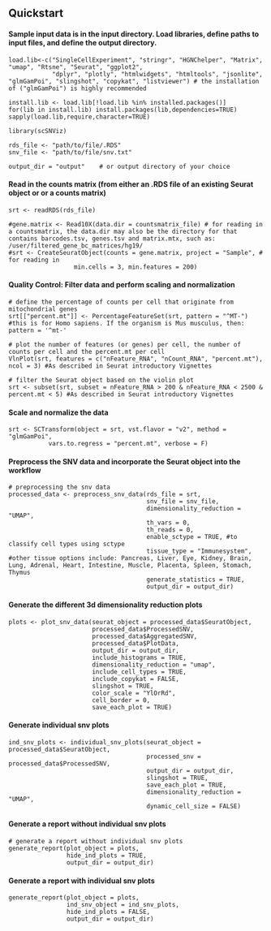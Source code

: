 ## Quickstart

#### Sample input data is in the input directory. Load libraries, define paths to input files, and define the output directory. 
```
load.lib<-c("SingleCellExperiment", "stringr", "HGNChelper", "Matrix", "umap", "Rtsne", "Seurat", "ggplot2",
            "dplyr", "plotly", "htmlwidgets", "htmltools", "jsonlite", "glmGamPoi", "slingshot", "copykat", "listviewer") # the installation of ("glmGamPoi") is highly recommended

install.lib <- load.lib[!load.lib %in% installed.packages()]
for(lib in install.lib) install.packages(lib,dependencies=TRUE)
sapply(load.lib,require,character=TRUE)

library(scSNViz)

rds_file <- "path/to/file/.RDS"
snv_file <- "path/to/file/snv.txt"

output_dir = "output"    # or output directory of your choice
```

#### Read in the counts matrix (from either an .RDS file of an existing Seurat object or or a counts matrix)
```
srt <- readRDS(rds_file)

#gene.matrix <- Read10X(data.dir = countsmatrix_file) # for reading in a countsmatrix, the data.dir may also be the directory for that contains barcodes.tsv, genes.tsv and matrix.mtx, such as: /user/filtered_gene_bc_matrices/hg19/
#srt <- CreateSeuratObject(counts = gene.matrix, project = "Sample", # for reading in 
                  min.cells = 3, min.features = 200)
```

#### Quality Control: Filter data and perform scaling and normalization
```
# define the percentage of counts per cell that originate from mitochondrial genes 
srt[["percent.mt"]] <- PercentageFeatureSet(srt, pattern = "^MT-") #this is for Homo sapiens. If the organism is Mus musculus, then: pattern = '^mt-'

# plot the number of features (or genes) per cell, the number of counts per cell and the percent.mt per cell
VlnPlot(srt, features = c("nFeature_RNA", "nCount_RNA", "percent.mt"), ncol = 3) #As described in Seurat introductory Vignettes

# filter the Seurat object based on the violin plot
srt <- subset(srt, subset = nFeature_RNA > 200 & nFeature_RNA < 2500 & percent.mt < 5) #As described in Seurat introductory Vignettes
```

#### Scale and normalize the data
```
srt <- SCTransform(object = srt, vst.flavor = "v2", method = "glmGamPoi",
           vars.to.regress = "percent.mt", verbose = F)

```

#### Preprocess the SNV data and incorporate the Seurat object into the workflow
```
# preprocessing the snv data
processed_data <- preprocess_snv_data(rds_file = srt,
                                      snv_file = snv_file,
                                      dimensionality_reduction = "UMAP",
                                      th_vars = 0,
                                      th_reads = 0,
                                      enable_sctype = TRUE, #to classify cell types using sctype
                                      tissue_type = "Immunesystem", #other tissue options include: Pancreas, Liver, Eye, Kidney, Brain, Lung, Adrenal, Heart, Intestine, Muscle, Placenta, Spleen, Stomach, Thymus
                                      generate_statistics = TRUE,
                                      output_dir = output_dir)
```

#### Generate the different 3d dimensionality reduction plots
```
plots <- plot_snv_data(seurat_object = processed_data$SeuratObject,
                       processed_data$ProcessedSNV,
                       processed_data$AggregatedSNV,
                       processed_data$PlotData,
                       output_dir = output_dir,
                       include_histograms = TRUE,  
                       dimensionality_reduction = "umap",
                       include_cell_types = TRUE,
                       include_copykat = FALSE,
                       slingshot = TRUE,
                       color_scale = "YlOrRd",
                       cell_border = 0,
                       save_each_plot = TRUE)
```

#### Generate individual snv plots
```
ind_snv_plots <- individual_snv_plots(seurat_object = processed_data$SeuratObject,
                                      processed_snv = processed_data$ProcessedSNV,
                                      output_dir = output_dir,
                                      slingshot = TRUE,
                                      save_each_plot = TRUE,
                                      dimensionality_reduction = "UMAP",
                                      dynamic_cell_size = FALSE)
```

#### Generate a report without individual snv plots
```
# generate a report without individual snv plots
generate_report(plot_object = plots,
                hide_ind_plots = TRUE,
                output_dir = output_dir)
```

#### Generate a report with individual snv plots
```
generate_report(plot_object = plots,
                ind_snv_object = ind_snv_plots,
                hide_ind_plots = FALSE,
                output_dir = output_dir)
```
